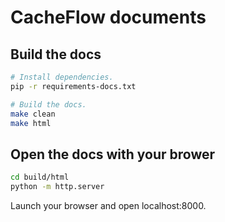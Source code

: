 # CacheFlow documents

## Build the docs

```bash
# Install dependencies.
pip -r requirements-docs.txt

# Build the docs.
make clean
make html
```

## Open the docs with your brower

```bash
cd build/html
python -m http.server
```
Launch your browser and open localhost:8000.
